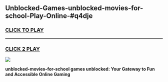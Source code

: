 
## Unblocked-Games-unblocked-movies-for-school-Play-Online-#q4dje
<h3>
<a href="https://premium.freeplayer.one?title=unblocked-movies-for-school&ref=27F">CLICK TO PLAY</a></h3>
<hr>

<h3>
<a href="https://premium.freeplayer.one?title=unblocked-movies-for-school&ref=27F">CLICK 2 PLAY</a>
  
</h3>

<a href="https://premium.freeplayer.one?title=unblocked-movies-for-school&ref=27F"><img src="https://clearcache.store/games.png"></a>


**unblocked-movies-for-school games unblocked: Your Gateway to Fun and Accessible Online Gaming**
